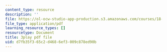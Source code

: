 ```yaml
---
content_type: resource
description: ''
file: https://ol-ocw-studio-app-production.s3.amazonaws.com/courses/18-06sc-linear-algebra-fall-2011/d7fb35f365c2d4686ef3009c878ed90b_5IGTFgPqlkw.pdf
file_type: application/pdf
learning_resource_types: []
resourcetype: Document
title: 3play pdf file
uid: d7fb35f3-65c2-d468-6ef3-009c878ed90b
---
```

